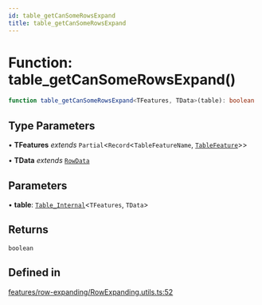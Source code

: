 ```yaml
---
id: table_getCanSomeRowsExpand
title: table_getCanSomeRowsExpand
---
```


# Function: table\_getCanSomeRowsExpand()

```ts
function table_getCanSomeRowsExpand<TFeatures, TData>(table): boolean
```

## Type Parameters

• **TFeatures** *extends* `Partial`\<`Record`\<`TableFeatureName`, [`TableFeature`](../interfaces/tablefeature.md)\>\>

• **TData** *extends* [`RowData`](../type-aliases/rowdata.md)

## Parameters

• **table**: [`Table_Internal`](../type-aliases/table_internal.md)\<`TFeatures`, `TData`\>

## Returns

`boolean`

## Defined in

[features/row-expanding/RowExpanding.utils.ts:52](https://github.com/TanStack/table/blob/main/packages/table-core/src/features/row-expanding/RowExpanding.utils.ts#L52)
